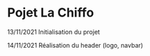 # Pojet La Chiffo

13/11/2021 Initialisation du projet

14/11/2021 Réalisation du header (logo, navbar)
